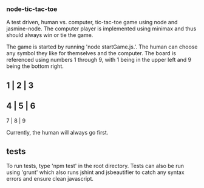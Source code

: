 ### node-tic-tac-toe

A test driven, human vs. computer, tic-tac-toe game using node and jasmine-node. The computer player is implemented using minimax and thus should always win or tie the game.

The game is started by running 'node startGame.js.'. The human can choose any symbol they like for themselves and the computer. The board is referenced using numbers 1 through 9, with 1 being in the upper left and 9 being the bottom right. 

 1 | 2 | 3 
-----------
 4 | 5 | 6 
-----------
 7 | 8 | 9 

Currently, the human will always go first.

## tests

To run tests, type 'npm test' in the root directory. Tests can also be run using 'grunt' which also runs jshint and jsbeautifier to catch any syntax errors and ensure clean javascript. 

